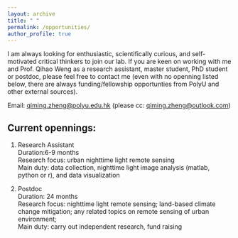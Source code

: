 ```yaml
---
layout: archive
title: " "
permalink: /opportunities/
author_profile: true
---
```


I am always looking for enthusiastic, scientifically curious, and self-motivated critical thinkers to join our lab. If you are keen on working with me and Prof. Qihao Weng as a research assistant, master student, PhD student or postdoc, please feel free to contact me (even with no openning listed below, there are always  funding/fellowship opportunties from PolyU and other external sources). 

Email: qiming.zheng@polyu.edu.hk (please cc: qiming.zheng@outlook.com)

## Current opennings: 
1. Research Assistant   
Duration:6-9 months   
Research focus: urban nighttime light remote sensing   
Main duty: data collection, nighttime light image analysis (matlab, python or r), and data visualization   

2. Postdoc    
Duration: 24 months   
Research focus: nighttime light remote sensing; land-based climate change mitigation; any related topics on remote sensing of urban environment;    
Main duty: carry out independent research, fund raising

